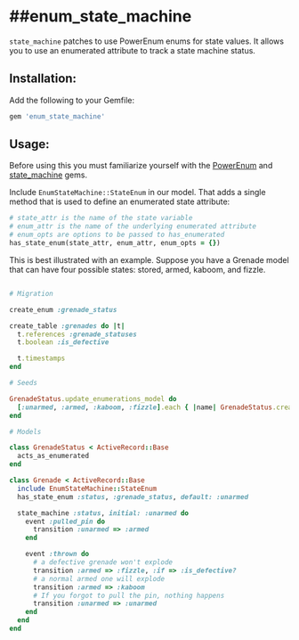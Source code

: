 ##enum_state_machine
==================

`state_machine` patches to use PowerEnum enums for state values.
It allows you to use an enumerated attribute to track a state machine status.

## Installation:

Add the following to your Gemfile:

```ruby
gem 'enum_state_machine'
```

## Usage:

Before using this you must familiarize yourself with the [PowerEnum](https://github.com/albertosaurus/power_enum_2)
and [state_machine](https://github.com/pluginaweek/state_machine) gems.

Include `EnumStateMachine::StateEnum` in our model. That adds a single method that is used to define an enumerated state attribute:

```ruby
# state_attr is the name of the state variable
# enum_attr is the name of the underlying enumerated attribute
# enum_opts are options to be passed to has_enumerated
has_state_enum(state_attr, enum_attr, enum_opts = {})
```

This is best illustrated with an example. Suppose you have a Grenade model that can have four possible states: stored, armed, kaboom, and fizzle.

```ruby

# Migration

create_enum :grenade_status

create_table :grenades do |t|
  t.references :grenade_statuses
  t.boolean :is_defective

  t.timestamps
end

# Seeds

GrenadeStatus.update_enumerations_model do
  [:unarmed, :armed, :kaboom, :fizzle].each { |name| GrenadeStatus.create! name: name }
end

# Models

class GrenadeStatus < ActiveRecord::Base
  acts_as_enumerated
end

class Grenade < ActiveRecord::Base
  include EnumStateMachine::StateEnum
  has_state_enum :status, :grenade_status, default: :unarmed

  state_machine :status, initial: :unarmed do
    event :pulled_pin do
      transition :unarmed => :armed
    end

    event :thrown do
      # a defective grenade won't explode
      transition :armed => :fizzle, :if => :is_defective?
      # a normal armed one will explode
      transition :armed => :kaboom
      # If you forgot to pull the pin, nothing happens
      transition :unarmed => :unarmed
    end
  end
end
```
